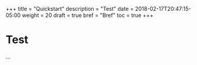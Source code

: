 +++
title = "Quickstart"
description = "Test"
date = 2018-02-17T20:47:15-05:00
weight = 20
draft = true
bref = "Bref"
toc = true
+++

# Test

<div class=“message error” data-component=“message”> …  <span class=“close small”></span></div>
